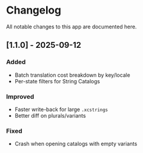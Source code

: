 # Changelog
All notable changes to this app are documented here.

## [1.1.0] - 2025-09-12
### Added
- Batch translation cost breakdown by key/locale
- Per-state filters for String Catalogs

### Improved
- Faster write-back for large `.xcstrings`
- Better diff on plurals/variants

### Fixed
- Crash when opening catalogs with empty variants
